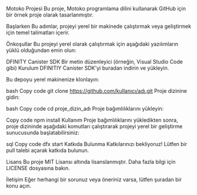 Motoko Projesi
Bu proje, Motoko programlama dilini kullanarak GitHub için bir örnek proje olarak tasarlanmıştır.

Başlarken
Bu adımlar, projeyi yerel bir makinede çalıştırmak veya geliştirmek için temel talimatları içerir.

Önkoşullar
Bu projeyi yerel olarak çalıştırmak için aşağıdaki yazılımların yüklü olduğundan emin olun:

DFINITY Canister SDK
Bir metin düzenleyici (örneğin, Visual Studio Code gibi)
Kurulum
DFINITIY Canister SDK'yi buradan indirin ve yükleyin.

Bu depoyu yerel makinenize klonlayın:

bash
Copy code
git clone https://github.com/kullanıcı/adı.git
Proje dizinine gidin:

bash
Copy code
cd proje_dizin_adı
Proje bağımlılıklarını yükleyin:

Copy code
npm install
Kullanım
Proje bağımlılıklarını yükledikten sonra, proje dizininde aşağıdaki komutları çalıştırarak projeyi yerel bir geliştirme sunucusunda başlatabilirsiniz:

sql
Copy code
dfx start
Katkıda Bulunma
Katkılarınızı bekliyoruz! Lütfen bir pull talebi açarak katkıda bulunun.

Lisans
Bu proje MIT Lisansı altında lisanslanmıştır. Daha fazla bilgi için LICENSE dosyasına bakın.

İletişim
Eğer herhangi bir sorunuz veya öneriniz varsa, lütfen şuradan bir konu açın.

